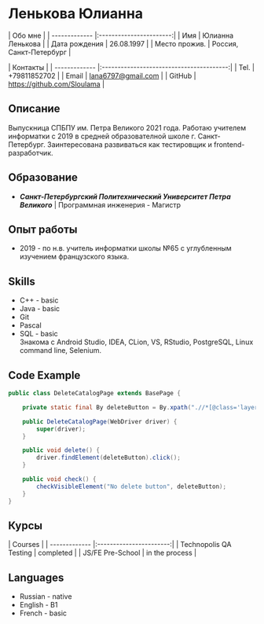 # Ленькова Юлианна

| Обо мне                                 |
| ------------- |:-----------------------:|
| Имя           | Юлианна Ленькова        |
| Дата рождения | 26.08.1997              |
| Место прожив. | Россия, Санкт-Петербург |

| Контакты                                                 |
| ------------- |:----------------------------------------:|
| Tel.          | +79811852702                             |
| Email         | lana6797@gmail.com                       |
| GitHub        | https://github.com/Sloulama              |

## Описание
Выпускница СПБПУ им. Петра Великого 2021 года. Работаю учителем информатки с 2019 в средней образователной школе г. Санкт-Петербург. Заинтересована развиваться как тестировщик и frontend-разработчик.

## Образование

- **_Санкт-Петербургский Политехнический Университет Петра Великого_** | Программная инженерия - Магистр

## Опыт работы
- 2019 - по н.в. учитель информатки школы №65 с углубленным изучением французского языка.
## Skills
- C++ - basic
- Java - basic  
- Git
- Pascal
- SQL - basic  
Знакома с Android Studio, IDEA, CLion, VS, RStudio, PostgreSQL, Linux command line, Selenium.

## Code Example
```java
public class DeleteCatalogPage extends BasePage {

    private static final By deleteButton = By.xpath(".//*[@class='layer_hld mus_playlist-remove']//*[@class='form']//*[contains(text(),'Удалить')]");

    public DeleteCatalogPage(WebDriver driver) {
        super(driver);
    }

    public void delete() {
        driver.findElement(deleteButton).click();
    }

    public void check() {
        checkVisibleElement("No delete button", deleteButton);
    }
}
```

## Курсы

| Courses                                 |
| ------------- |:-----------------------:|
| Technopolis QA Testing       | сompleted               |
| JS/FE Pre-School             | in the process          |

## Languages
- Russian - native
- English - B1
- French -  basic
